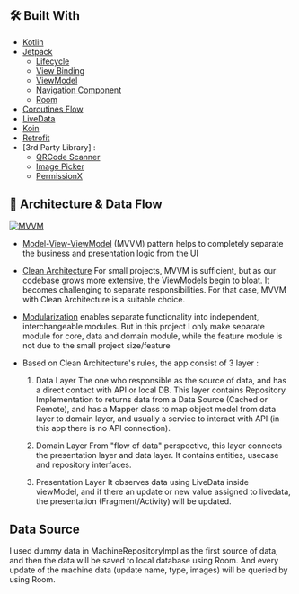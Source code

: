 
## 🛠 Built With

- [Kotlin](https://kotlinlang.org)
- [Jetpack](https://developer.android.com/jetpack?gclid=CjwKCAiA25v_BRBNEiwAZb4-ZRLrSzIFlpm0NDTFGSuapyosjuVKi0AVLXGgVqSwqe46gejCg31LvRoCAwIQAvD_BwE&gclsrc=aw.ds)
    * [Lifecycle](https://developer.android.com/topic/libraries/architecture/lifecycle)
    * [View Binding](https://developer.android.com/topic/libraries/view-binding)
    * [ViewModel](https://developer.android.com/topic/libraries/architecture/viewmodel)
    * [Navigation Component](https://developer.android.com/guide/navigation/navigation-getting-started)
    * [Room](https://developer.android.com/jetpack/androidx/releases/room)
- [Coroutines Flow](https://kotlinlang.org/docs/reference/coroutines/flow.html)
- [LiveData](https://developer.android.com/topic/libraries/architecture/livedata?hl=id)
- [Koin](https://insert-koin.io/)
- [Retrofit](https://square.github.io/retrofit/)
- [3rd Party Library] :
  - [QRCode Scanner](https://github.com/yuriy-budiyev/code-scanner)
  - [Image Picker](https://github.com/ParkSangGwon/TedImagePicker)
  - [PermissionX](https://github.com/guolindev/PermissionX)


## 🗼 Architecture & Data Flow

[![MVVM](https://gcdnb.pbrd.co/images/9q6VpRVAVdLL.png?o=1 "MVVM")](https://gcdnb.pbrd.co/images/9q6VpRVAVdLL.png?o=1 "MVVM")

- [Model-View-ViewModel](https://en.wikipedia.org/wiki/Model–view–viewmodel) (MVVM) pattern helps to completely separate the business and presentation logic from the UI
- [Clean Architecture](https://blog.cleancoder.com/uncle-bob/2012/08/13/the-clean-architecture.html) For small projects, MVVM is sufficient, but as our codebase grows more extensive, the ViewModels begin to bloat. It becomes challenging to separate responsibilities. For that case, MVVM with Clean Architecture is a suitable choice.

- [Modularization](https://developer.android.com/topic/modularization) enables separate functionality into independent, interchangeable modules. But in this project I only make separate module for core, data and domain module, while the feature module is not due to the small project size/feature

- Based on Clean Architecture's rules, the app consist of 3 layer :
  1. Data Layer
     The one who responsible as the source of data, and has a direct contact with API or local DB.
     This layer contains Repository Implementation to returns data from a Data Source (Cached or Remote), and has a Mapper class to map object model from data layer to domain layer, and usually a service to interact with API (in this app there is no API connection).

  2. Domain Layer
     From "flow of data" perspective, this layer connects the presentation layer and data layer. It contains entities, usecase and repository interfaces.

  3. Presentation Layer
     It observes data using LiveData inside viewModel, and if there an update or new value assigned to livedata, the presentation (Fragment/Activity) will be updated.

##  Data Source

I used dummy data in MachineRepositoryImpl as the first source of data, and then the data will be saved to local database using Room. And every update of the machine data (update name, type, images) will be queried by using Room. 


